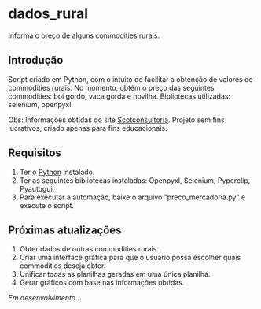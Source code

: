 # dados_rural
Informa o preço de alguns commodities rurais.

## Introdução

Script criado em Python, com o intuito de facilitar a obtenção de valores de commodities rurais. No momento, obtém o preço das seguintes commodities: boi gordo, vaca gorda e novilha. Bibliotecas utilizadas: selenium, openpyxl.

Obs: Informações obtidas do site [Scotconsultoria](https://www.scotconsultoria.com.br/). Projeto sem fins lucrativos, criado apenas para fins educacionais.

## Requisitos

1. Ter o [Python](https://www.python.org/) instalado.
2. Ter as seguintes bibliotecas instaladas: Openpyxl, Selenium, Pyperclip, Pyautogui.
3. Para executar a automação, baixe o arquivo "preco_mercadoria.py" e execute o script.

## Próximas atualizações

1. Obter dados de outras commodities rurais.
2. Criar uma interface gráfica para que o usuário possa escolher quais commodities deseja obter.
3. Unificar todas as planilhas geradas em uma única planilha.
4. Gerar gráficos com base nas informações obtidas.

*Em desenvolvimento...*

